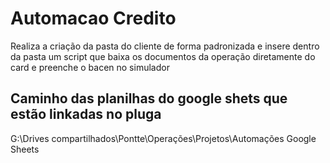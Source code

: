 # Automacao Credito

Realiza a criação da pasta do cliente de forma padronizada e insere dentro da pasta um script que baixa os documentos da operação diretamente do card e preenche o bacen no simulador


## Caminho das planilhas do google shets que estão linkadas no pluga

G:\Drives compartilhados\Pontte\Operações\Projetos\Automações Google Sheets



